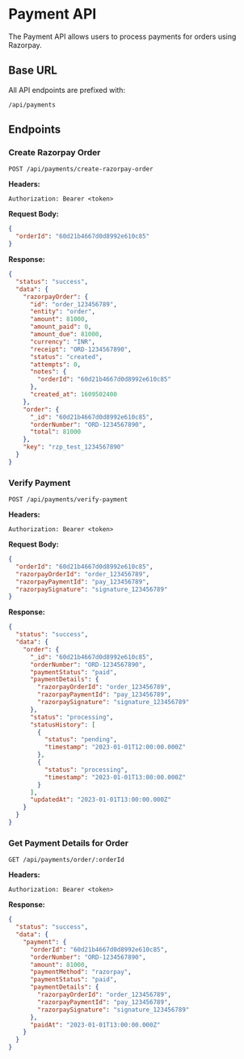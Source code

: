 # Payment API

The Payment API allows users to process payments for orders using Razorpay.

## Base URL

All API endpoints are prefixed with:

```
/api/payments
```

## Endpoints

### Create Razorpay Order

```
POST /api/payments/create-razorpay-order
```

**Headers:**

```
Authorization: Bearer <token>
```

**Request Body:**

```json
{
  "orderId": "60d21b4667d0d8992e610c85"
}
```

**Response:**

```json
{
  "status": "success",
  "data": {
    "razorpayOrder": {
      "id": "order_123456789",
      "entity": "order",
      "amount": 81000,
      "amount_paid": 0,
      "amount_due": 81000,
      "currency": "INR",
      "receipt": "ORD-1234567890",
      "status": "created",
      "attempts": 0,
      "notes": {
        "orderId": "60d21b4667d0d8992e610c85"
      },
      "created_at": 1609502400
    },
    "order": {
      "_id": "60d21b4667d0d8992e610c85",
      "orderNumber": "ORD-1234567890",
      "total": 81000
    },
    "key": "rzp_test_1234567890"
  }
}
```

### Verify Payment

```
POST /api/payments/verify-payment
```

**Headers:**

```
Authorization: Bearer <token>
```

**Request Body:**

```json
{
  "orderId": "60d21b4667d0d8992e610c85",
  "razorpayOrderId": "order_123456789",
  "razorpayPaymentId": "pay_123456789",
  "razorpaySignature": "signature_123456789"
}
```

**Response:**

```json
{
  "status": "success",
  "data": {
    "order": {
      "_id": "60d21b4667d0d8992e610c85",
      "orderNumber": "ORD-1234567890",
      "paymentStatus": "paid",
      "paymentDetails": {
        "razorpayOrderId": "order_123456789",
        "razorpayPaymentId": "pay_123456789",
        "razorpaySignature": "signature_123456789"
      },
      "status": "processing",
      "statusHistory": [
        {
          "status": "pending",
          "timestamp": "2023-01-01T12:00:00.000Z"
        },
        {
          "status": "processing",
          "timestamp": "2023-01-01T13:00:00.000Z"
        }
      ],
      "updatedAt": "2023-01-01T13:00:00.000Z"
    }
  }
}
```

### Get Payment Details for Order

```
GET /api/payments/order/:orderId
```

**Headers:**

```
Authorization: Bearer <token>
```

**Response:**

```json
{
  "status": "success",
  "data": {
    "payment": {
      "orderId": "60d21b4667d0d8992e610c85",
      "orderNumber": "ORD-1234567890",
      "amount": 81000,
      "paymentMethod": "razorpay",
      "paymentStatus": "paid",
      "paymentDetails": {
        "razorpayOrderId": "order_123456789",
        "razorpayPaymentId": "pay_123456789",
        "razorpaySignature": "signature_123456789"
      },
      "paidAt": "2023-01-01T13:00:00.000Z"
    }
  }
}
```
